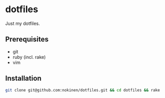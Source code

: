 # dotfiles
Just my dotfiles.

## Prerequisites
* git
* ruby (incl. rake)
* vim

## Installation
```sh
git clone git@github.com:nokinen/dotfiles.git && cd dotfiles && rake
```
